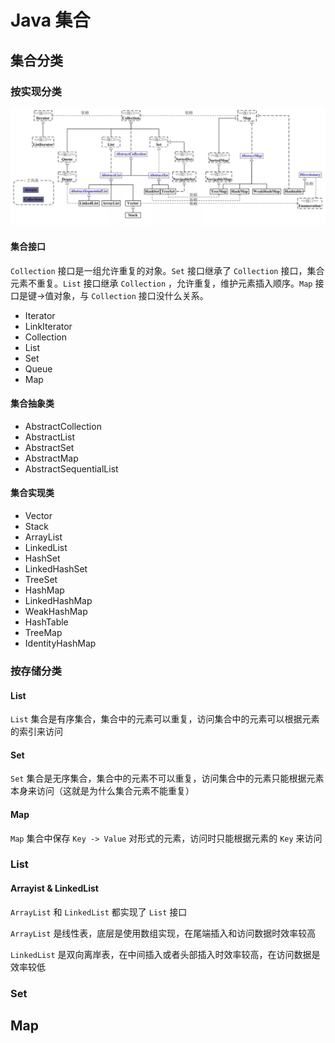 # Java 集合

## 集合分类

### 按实现分类

![java-collection-uml](./img/java-collection-uml.png)

#### 集合接口

`Collection` 接口是一组允许重复的对象。`Set` 接口继承了 `Collection` 接口，集合元素不重复。`List` 接口继承 `Collection` ，允许重复，维护元素插入顺序。`Map` 接口是键->值对象，与 `Collection` 接口没什么关系。

- Iterator
- LinkIterator
- Collection
- List
- Set
- Queue
- Map

#### 集合抽象类

- AbstractCollection
- AbstractList
- AbstractSet
- AbstractMap
- AbstractSequentialList

#### 集合实现类

- Vector
- Stack
- ArrayList
- LinkedList
- HashSet
- LinkedHashSet
- TreeSet
- HashMap
- LinkedHashMap
- WeakHashMap
- HashTable
- TreeMap
- IdentityHashMap

### 按存储分类

#### List

`List` 集合是有序集合，集合中的元素可以重复，访问集合中的元素可以根据元素的索引来访问

#### Set

`Set` 集合是无序集合，集合中的元素不可以重复，访问集合中的元素只能根据元素本身来访问（这就是为什么集合元素不能重复）

#### Map

`Map` 集合中保存 `Key -> Value` 对形式的元素，访问时只能根据元素的 `Key` 来访问

### List

#### Arrayist & LinkedList

`ArrayList` 和 `LinkedList` 都实现了 `List` 接口

`ArrayList` 是线性表，底层是使用数组实现，在尾端插入和访问数据时效率较高

`LinkedList` 是双向离岸表，在中间插入或者头部插入时效率较高，在访问数据是效率较低

### Set

## Map
